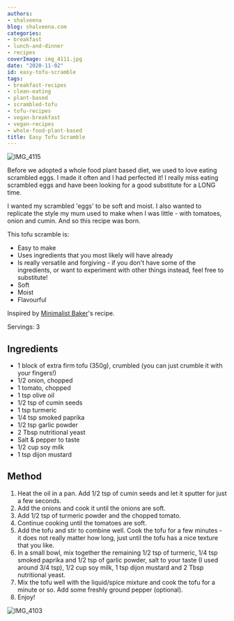 ```yaml
---
authors:
- shalveena
blog: shalveena.com
categories:
- breakfast
- lunch-and-dinner
- recipes
coverImage: img_4111.jpg
date: "2020-11-02"
id: easy-tofu-scramble
tags:
- breakfast-recipes
- clean-eating
- plant-based
- scrambled-tofu
- tofu-recipes
- vegan-breakfast
- vegan-recipes
- whole-food-plant-based
title: Easy Tofu Scramble
---
```


![IMG_4115](images/img_4115.jpg)

Before we adopted a whole food plant based diet, we used to love eating scrambled eggs. I made it often and I had perfected it! I really miss eating scrambled eggs and have been looking for a good substitute for a LONG time.

I wanted my scrambled 'eggs' to be soft and moist. I also wanted to replicate the style my mum used to make when I was little - with tomatoes, onion and cumin. And so this recipe was born.

This tofu scramble is:

- Easy to make
- Uses ingredients that you most likely will have already
- Is really versatile and forgiving - if you don't have some of the ingredients, or want to experiment with other things instead, feel free to substitute!
- Soft
- Moist
- Flavourful

Inspired by [Minimalist Baker](https://minimalistbaker.com/southwest-tofu-scramble/)'s recipe.

Servings: 3

## Ingredients

- 1 block of extra firm tofu (350g), crumbled (you can just crumble it with your fingers!)
- 1/2 onion, chopped
- 1 tomato, chopped
- 1 tsp olive oil
- 1/2 tsp of cumin seeds
- 1 tsp turmeric
- 1/4 tsp smoked paprika
- 1/2 tsp garlic powder
- 2 Tbsp nutritional yeast
- Salt & pepper to taste
- 1/2 cup soy milk
- 1 tsp dijon mustard

## Method

1. Heat the oil in a pan. Add 1/2 tsp of cumin seeds and let it sputter for just a few seconds.
2. Add the onions and cook it until the onions are soft.
3. Add 1/2 tsp of turmeric powder and the chopped tomato.
4. Continue cooking until the tomatoes are soft.
5. Add the tofu and stir to combine well. Cook the tofu for a few minutes - it does not really matter how long, just until the tofu has a nice texture that you like.
6. In a small bowl, mix together the remaining 1/2 tsp of turmeric, 1/4 tsp smoked paprika and 1/2 tsp of garlic powder, salt to your taste (I used around 3/4 tsp), 1/2 cup soy milk, 1 tsp dijon mustard and 2 Tbsp nutritional yeast.
7. Mix the tofu well with the liquid/spice mixture and cook the tofu for a minute or so. Add some freshly ground pepper (optional).
8. Enjoy!

![IMG_4103](images/img_4103.jpg)
